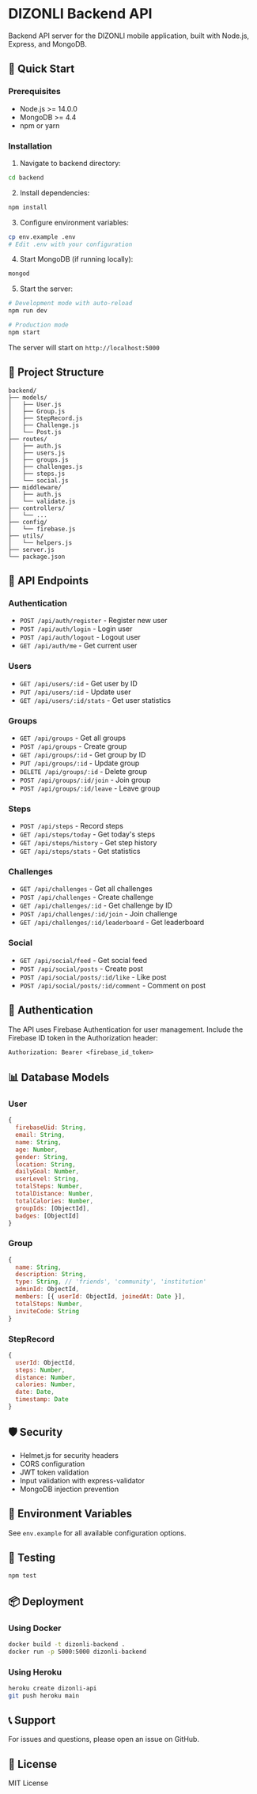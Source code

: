 # DIZONLI Backend API

Backend API server for the DIZONLI mobile application, built with Node.js, Express, and MongoDB.

## 🚀 Quick Start

### Prerequisites
- Node.js >= 14.0.0
- MongoDB >= 4.4
- npm or yarn

### Installation

1. Navigate to backend directory:
```bash
cd backend
```

2. Install dependencies:
```bash
npm install
```

3. Configure environment variables:
```bash
cp env.example .env
# Edit .env with your configuration
```

4. Start MongoDB (if running locally):
```bash
mongod
```

5. Start the server:
```bash
# Development mode with auto-reload
npm run dev

# Production mode
npm start
```

The server will start on `http://localhost:5000`

## 📁 Project Structure

```
backend/
├── models/
│   ├── User.js
│   ├── Group.js
│   ├── StepRecord.js
│   ├── Challenge.js
│   └── Post.js
├── routes/
│   ├── auth.js
│   ├── users.js
│   ├── groups.js
│   ├── challenges.js
│   ├── steps.js
│   └── social.js
├── middleware/
│   ├── auth.js
│   └── validate.js
├── controllers/
│   └── ...
├── config/
│   └── firebase.js
├── utils/
│   └── helpers.js
├── server.js
└── package.json
```

## 🔌 API Endpoints

### Authentication
- `POST /api/auth/register` - Register new user
- `POST /api/auth/login` - Login user
- `POST /api/auth/logout` - Logout user
- `GET /api/auth/me` - Get current user

### Users
- `GET /api/users/:id` - Get user by ID
- `PUT /api/users/:id` - Update user
- `GET /api/users/:id/stats` - Get user statistics

### Groups
- `GET /api/groups` - Get all groups
- `POST /api/groups` - Create group
- `GET /api/groups/:id` - Get group by ID
- `PUT /api/groups/:id` - Update group
- `DELETE /api/groups/:id` - Delete group
- `POST /api/groups/:id/join` - Join group
- `POST /api/groups/:id/leave` - Leave group

### Steps
- `POST /api/steps` - Record steps
- `GET /api/steps/today` - Get today's steps
- `GET /api/steps/history` - Get step history
- `GET /api/steps/stats` - Get statistics

### Challenges
- `GET /api/challenges` - Get all challenges
- `POST /api/challenges` - Create challenge
- `GET /api/challenges/:id` - Get challenge by ID
- `POST /api/challenges/:id/join` - Join challenge
- `GET /api/challenges/:id/leaderboard` - Get leaderboard

### Social
- `GET /api/social/feed` - Get social feed
- `POST /api/social/posts` - Create post
- `POST /api/social/posts/:id/like` - Like post
- `POST /api/social/posts/:id/comment` - Comment on post

## 🔐 Authentication

The API uses Firebase Authentication for user management. Include the Firebase ID token in the Authorization header:

```
Authorization: Bearer <firebase_id_token>
```

## 📊 Database Models

### User
```javascript
{
  firebaseUid: String,
  email: String,
  name: String,
  age: Number,
  gender: String,
  location: String,
  dailyGoal: Number,
  userLevel: String,
  totalSteps: Number,
  totalDistance: Number,
  totalCalories: Number,
  groupIds: [ObjectId],
  badges: [ObjectId]
}
```

### Group
```javascript
{
  name: String,
  description: String,
  type: String, // 'friends', 'community', 'institution'
  adminId: ObjectId,
  members: [{ userId: ObjectId, joinedAt: Date }],
  totalSteps: Number,
  inviteCode: String
}
```

### StepRecord
```javascript
{
  userId: ObjectId,
  steps: Number,
  distance: Number,
  calories: Number,
  date: Date,
  timestamp: Date
}
```

## 🛡️ Security

- Helmet.js for security headers
- CORS configuration
- JWT token validation
- Input validation with express-validator
- MongoDB injection prevention

## 📝 Environment Variables

See `env.example` for all available configuration options.

## 🧪 Testing

```bash
npm test
```

## 📦 Deployment

### Using Docker
```bash
docker build -t dizonli-backend .
docker run -p 5000:5000 dizonli-backend
```

### Using Heroku
```bash
heroku create dizonli-api
git push heroku main
```

## 📞 Support

For issues and questions, please open an issue on GitHub.

## 📄 License

MIT License

